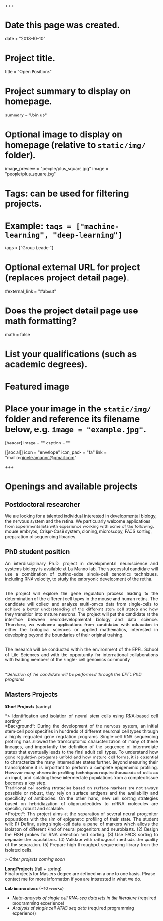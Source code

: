 +++
# Date this page was created.
date = "2018-10-10"

# Project title.
title = "Open Positions"

# Project summary to display on homepage.
summary = "Join us"

# Optional image to display on homepage (relative to `static/img/` folder).
image_preview = "people/plus_square.jpg"
image = "people/plus_square.jpg"

# Tags: can be used for filtering projects.
# Example: `tags = ["machine-learning", "deep-learning"]`
tags = ["Group Leader"]

# Optional external URL for project (replaces project detail page).
#external_link = "#about"

# Does the project detail page use math formatting?
math = false

# List your qualifications (such as academic degrees).
# Featured image
# Place your image in the `static/img/` folder and reference its filename below, e.g. `image = "example.jpg"`.
[header]
image = ""
caption = ""

[[social]]
icon = "envelope"
icon_pack = "fa"
link = "mailto:gioelelamanno@gmail.com"
 
+++
 
# Openings and available projects

## Postdoctoral researcher

We are looking for a talented individual interested in developmental biology, the nervous system and the retina. We particularly welcome applications from experimentalists with experience working with some of the following: mouse embryos, Crispr-Cas9 system, cloning, microscopy, FACS sorting, preparation of sequencing libraries.

## PhD student position
<div style="text-align: justify">
An interdisciplinary Ph.D. project in developmental neuroscience and systems biology is available at La Manno lab. The successful candidate will use a combination of cutting-edge single-cell genomics techniques, including RNA velocity, to study the embryonic development of the retina.<br><br>

The project will explore the gene regulation process leading to the determination of the different cell types in the mouse and human retina. The candidate will collect and analyze multi-omics data from single-cells to achieve a better understanding of the different stem cell states and how they transition into mature neurons.
The project will put the candidate at the interface between neurodevelopmental biology and data science. Therefore, we welcome applications from candidates with education in either the biological sciences or applied mathematics, interested in developing beyond the boundaries of their original training.<br><br>

The research will be conducted within the environment of the EPFL School of Life Sciences and with the opportunity for international collaborations with leading members of the single- cell genomics community.<br><br>
</div>


**Selection of the candidate will be performed through the EPFL PhD programs*

## Masters Projects

**Short Projects** (spring)<br>
<p style="text-align: justify">
*> Identification and isolation of neural stem cells using RNA-based cell sorting* <br>
*Background*: During the development of the nervous system, an initial stem-cell pool specifies in hundreds of different neuronal cell types through a highly regulated gene regulation programs. Single-cell RNA sequencing profiling has allowed the transcriptomic characterization of many of these lineages, and importantly the definition of the sequence of intermediate states that eventually leads to the final adult cell types. To understand how gene regulation programs unfold and how mature cell forms, it is essential to characterize the many intermediate states further. Beyond mesuring their transcriptome it is important to perform a complete epigenomic profiling. However many chromatin profiling techniques require thousands of cells as an input, and isolating these intermediate populations from a complex tissue becomes a key step. <br>
Traditional cell sorting strategies based on surface markers are not always possible or robust, they rely on surface antigens and the availability and specificity of antibodies. On the other hand, new cell sorting strategies based on hybridiazation of oligonucleotides to mRNA molecules are specific, robust and scalable. <br>
*Project*: This project aims at the separation of several neural progenitor populations with the aim of epigenetic profiling of their state. The student will: (1) Define, using single-cell data, a panel of markers which allows the isolation of different kind of neural progenitors and neuroblasts. (2) Design the FISH probes for RNA detection and sorting. (3) Use FACS sorting to separate the populations. (4) Validate with orthogonal methods the quality of the separation. (5) Prepare high throughput sequencing library from the isolated cells.
</p>

*> Other projects coming soon*<br>

**Long Projects** (fall + spring)<br>
Final projects for Masters degree are defined on a one to one basis. Please contact me for more information if you are interested in what we do.

**Lab immersions** (~10 weeks)<br>
- *Meta-analysis of single cell RNA-seq datasets in the literature* (required programming experience)<br>
- *Analysis of single cell ATAC seq data* (required programming experience)<br>


 